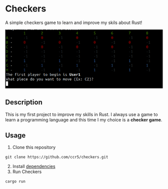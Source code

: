 # Checkers
A simple checkers game to learn and improve my skils about Rust!

![home](docs/images/home.png)

## Description
This is my first project to improve my skills in Rust. I always use a game to learn a programming language and this time I my choice is a **checker game**.

## Usage
1. Clone this repository
```shell
git clone https://github.com/ccr5/checkers.git
```
2. Install <a href="https://linuxhint.com/rust-programming-language-ubuntu-2204/">dependencies</a>
3. Run Checkers
```shell
cargo run 
```